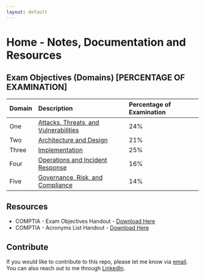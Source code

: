 ```yaml
---
layout: default
---
```


# Home - Notes, Documentation and Resources

## Exam Objectives (Domains) [PERCENTAGE OF EXAMINATION]

| Domain       | Description                                                | Percentage of Examination |
|:-------------|:-----------------------------------------------------------|:--------------------------|
| One          | [Attacks, Threats, and Vulnerabilities](./domains/domain_one.html) | 24%                       |
| Two          | [Architecture and Design](./domains/domain_two.html)               | 21%                       |
| Three        | [Implementation](./domains/domain_three.html)                      | 25%                       |
| Four         | [Operations and Incident Response](./domains/domain_four.html)     | 16%                       |
| Five         | [Governance, Risk, and Compliance](./domains/domain_five.html)     | 14%                       |

## Resources

* COMPTIA - Exam Objectives Handout - [Download Here](./resources/comptia-security-sy0-601-exam-objectives.pdf)
* COMPTIA - Acronyms List Handout - [Download Here](./resources/comptia-security-sy0-601-exam-acronym-list.pdf)

## Contribute

If you would like to contribute to this repo, please let me know via [email](mailto:sec-github@jonhumphreys.com). You can also reach out to me through [LinkedIn](https://www.linkedin.com/in/jonehumphreys/).
